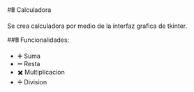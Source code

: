 #🖩 Calculadora

Se crea calculadora por medio de la interfaz grafica de tkinter.

##🖩 Funcionalidades:

- ➕ Suma 
- ➖ Resta
- ✖️ Multiplicacion
- ➗ Division
